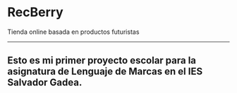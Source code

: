 # RecBerry
Tienda online basada en productos futuristas

--------------------------------------------
Esto es mi primer proyecto escolar para la 
asignatura de Lenguaje de Marcas en el 
IES Salvador Gadea.
--------------------------------------------
